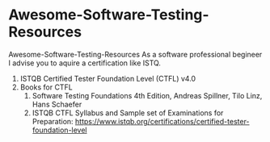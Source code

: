 # Awesome-Software-Testing-Resources
Awesome-Software-Testing-Resources
As a software professional begineer I advise you to aquire a certification like ISTQ. 
1. ISTQB Certified Tester Foundation Level (CTFL) v4.0
2. Books for CTFL
   1. Software Testing Foundations 4th Edition, Andreas Spillner, Tilo Linz, Hans Schaefer
   2. ISTQB CTFL Syllabus  and Sample set of Examinations for Preparation: https://www.istqb.org/certifications/certified-tester-foundation-level
